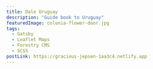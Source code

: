 ```yaml
---
title: Dale Uruguay
description: "Guide book to Uruguay"
featuredImage: colonia-flower-door.jpg
tags:
  - Gatsby
  - Leaflet Maps
  - Forestry CMS
  - SCSS
postLink: https://gracious-jepsen-1aa3c4.netlify.app
---
```

